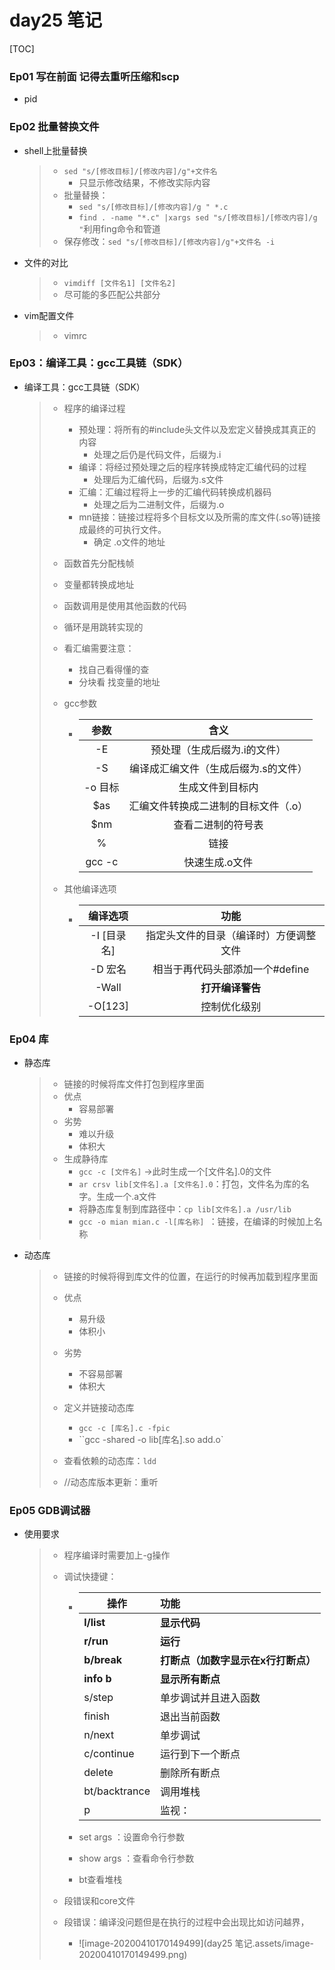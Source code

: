 # day25 笔记

[TOC]

### Ep01 写在前面 记得去重听压缩和scp

- pid



### Ep02 批量替换文件

- shell上批量替换

  > - `sed "s/[修改目标]/[修改内容]/g"+文件名 `
  >   - 只显示修改结果，不修改实际内容
  > - 批量替换：
  >   - `sed "s/[修改目标]/[修改内容]/g " *.c`
  >   - `find . -name "*.c" |xargs sed "s/[修改目标]/[修改内容]/g "`利用fing命令和管道
  > - 保存修改：`sed "s/[修改目标]/[修改内容]/g"+文件名 -i `

- 文件的对比

  > - `vimdiff [文件名1] [文件名2]`
  > - 尽可能的多匹配公共部分

- vim配置文件

  > - vimrc

### Ep03：编译工具：gcc工具链（SDK）

- 编译工具：gcc工具链（SDK）

  > - 程序的编译过程
  >
  >   - 预处理：将所有的#include头文件以及宏定义替换成其真正的内容
  >     - 处理之后仍是代码文件，后缀为.i
  >   - 编译：将经过预处理之后的程序转换成特定汇编代码的过程
  >     - 处理后为汇编代码，后缀为.s文件
  >   - 汇编：汇编过程将上一步的汇编代码转换成机器码
  >     - 处理之后为二进制文件，后缀为.o
  >   - mn链接：链接过程将多个目标文以及所需的库文件(.so等)链接成最终的可执行文件。
  >     - 确定 .o文件的地址
  >
  > - 函数首先分配栈帧
  >
  > - 变量都转换成地址
  >
  > - 函数调用是使用其他函数的代码
  >
  > - 循环是用跳转实现的
  >
  > - 看汇编需要注意：
  >
  >   - 找自己看得懂的查
  >   - 分块看 找变量的地址
  >
  > - gcc参数
  >
  >   - |  参数   |                 含义                 |
  >     | :-----: | :----------------------------------: |
  >     |   -E    |     预处理（生成后缀为.i的文件）     |
  >     |   -S    | 编译成汇编文件（生成后缀为.s的文件） |
  >     | -o 目标 |           生成文件到目标内           |
  >     |   $as   | 汇编文件转换成二进制的目标文件（.o） |
  >     |   $nm   |          查看二进制的符号表          |
  >     |    %    |                 链接                 |
  >     | gcc -c  |            快速生成.o文件            |
  >
  > - 其他编译选项
  >
  >   - |  编译选项   |                  功能                  |
  >     | :---------: | :------------------------------------: |
  >     | -I [目录名] | 指定头文件的目录（编译时）方便调整文件 |
  >     |   -D 宏名   |    相当于再代码头部添加一个#define     |
  >     |    -Wall    |            **打开编译警告**            |
  >     |   -O[123]   |              控制优化级别              |
  >     

### Ep04 库

- 静态库

  > - 链接的时候将库文件打包到程序里面
  > - 优点
  >   - 容易部署
  > - 劣势
  >   - 难以升级
  >   - 体积大
  > - 生成静待库
  >   - `gcc -c [文件名]` →此时生成一个[文件名].0的文件
  >   - `ar crsv lib[文件名].a [文件名].0`：打包，文件名为库的名字。生成一个.a文件
  >   - 将静态库复制到库路径中：`cp lib[文件名].a /usr/lib`
  >   - `gcc -o mian mian.c -l[库名称] `：链接，在编译的时候加上名称

- 动态库
  
  > - 链接的时候将得到库文件的位置，在运行的时候再加载到程序里面
  >
  > - 优点
  >   - 易升级
  >   - 体积小
  > - 劣势
  >   - 不容易部署
  >   - 体积大
  > - 定义并链接动态库
  >   -   `gcc -c [库名].c -fpic`
  >   - ``gcc -shared -o lib[库名].so add.o`
  > - 查看依赖的动态库：`ldd`
  > -  //动态库版本更新：重听

### Ep05 GDB调试器

- 使用要求

  > - 程序编译时需要加上-g操作 
  >
  > - 调试快捷键：
  >
  >   - | 操作          | 功能                                |
  >     | ------------- | :---------------------------------- |
  >     | **l/list**    | **显示代码**                        |
  >     | **r/run**     | **运行**                            |
  >     | **b/break**   | **打断点（加数字显示在x行打断点）** |
  >     | **info b**    | **显示所有断点**                    |
  >     | s/step        | 单步调试并且进入函数                |
  >     | finish        | 退出当前函数                        |
  >     | n/next        | 单步调试                            |
  >     | c/continue    | 运行到下一个断点                    |
  >     | delete        | 删除所有断点                        |
  >     | bt/backtrance | 调用堆栈                            |
  >     | p             | 监视：                              |
  >
  >   - set args ：设置命令行参数
  >   
  >   - show args ：查看命令行参数
  >   
  >   - bt查看堆栈
  >   
  > - 段错误和core文件
  >   
  > - 段错误：编译没问题但是在执行的过程中会出现比如访问越界，
  >   - ![image-20200410170149499](day25 笔记.assets/image-20200410170149499.png)
  >   
  >   

